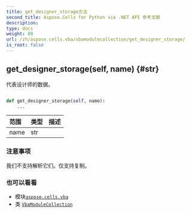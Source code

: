 ```yaml
---
title: get_designer_storage方法
second_title: Aspose.Cells for Python via .NET API 参考文献
description:
type: docs
weight: 80
url: /zh/aspose.cells.vba/vbamodulecollection/get_designer_storage/
is_root: false
---
```

##  get_designer_storage(self, name) {#str}
代表设计师的数据。



```python

def get_designer_storage(self, name):
    ...
```


|范围|类型|描述|
| :- | :- | :- |
| name | str |  |
### 注意事项

我们不支持解析它们。仅支持复制。


### 也可以看看

* 模块[`aspose.cells.vba`](../../)
* 类 [`VbaModuleCollection`](/cells/python-net/zh/aspose.cells.vba/vbamodulecollection)
